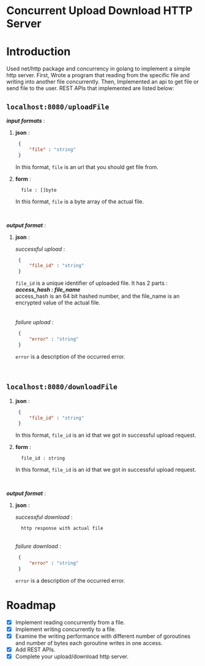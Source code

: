 # Concurrent Upload Download HTTP Server

# Introduction

Used net/http package and concurrency in golang to implement a simple http server.
First, Wrote a program that reading from the specific file and writing into
another file concurrently.
Then, Implemented an api to get file or send file to the user.
REST APIs that implemented are listed below:

## `localhost:8080/uploadFile`
    
***input formats*** :
    
1. **json** :
      ```json
       {
           "file" : "string"
       }
      ```

      In this format, `file` is an url that you should get file from.


2. **form** :

         file : []byte

      In this format, `file` is a byte array of the actual file.


<br />

***output format*** :

1. **json** :
   
      *successful upload* : 
      ```json
       {
           "file_id" : "string"
       }
      ```

      `file_id` is a unique identifier of uploaded file.
      It has 2 parts  : <br/>
      ***access_hash : file_name*** <br/>
      access_hash is an 64 bit hashed number, and the file_name is an 
      encrypted value of the actual file.\
      \
      \
      *failure upload* :
      ```json
       {
           "error" : "string"
       }
      ```
      
      `error` is a description of the occurred error.



<br />

## `localhost:8080/downloadFile` 

1. **json** :
      ```json
       {
           "file_id" : "string"
       }
      ```

   In this format, `file_id` is an id that we got in successful upload request.


2. **form** :

         file_id : string

   In this format, `file_id` is an id that we got in successful upload request.


<br />

***output format*** :

1. **json** :

   *successful download* :
      
         http response with actual file
   \
   *failure download* :
      ```json
       {
           "error" : "string"
       }
      ```

   `error` is a description of the occurred error.
   
      




# Roadmap

- [x] Implement reading concurrently from a file.
- [x] Implement writing concurrently to a file.
- [x] Examine the writing performance with different number of goroutines and number of bytes each goroutine writes in one access.
- [x] Add REST APIs.
- [x] Complete your upload/download http server.
